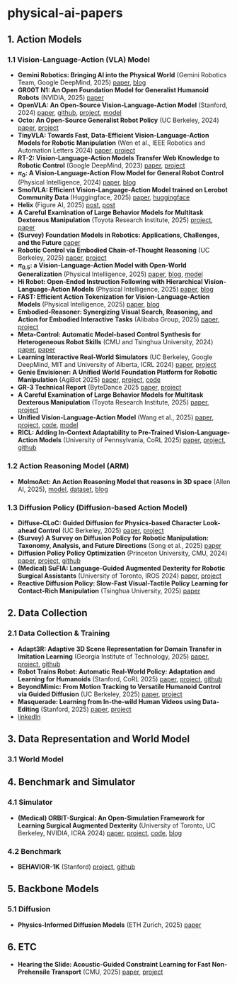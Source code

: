 # physical-ai-papers

## 1. Action Models

### 1.1 Vision-Language-Action (VLA) Model

- **Gemini Robotics: Bringing AI into the Physical World** (Gemini Robotics Team, Google DeepMind, 2025)
[paper](https://arxiv.org/pdf/2503.20020), [blog](https://deepmind.google/discover/blog/gemini-robotics-brings-ai-into-the-physical-world/)
- **GR00T N1: An Open Foundation Model for Generalist Humanoid Robots** (NVIDIA, 2025) [paper](https://d1qx31qr3h6wln.cloudfront.net/publications/GR00T_1_Whitepaper.pdf)
- **OpenVLA: An Open-Source Vision-Language-Action Model** (Stanford, 2024) [paper](https://arxiv.org/pdf/2406.09246), [github](https://github.com/openvla/openvla), [project](https://openvla.github.io/), [model](https://huggingface.co/openvla)
- **Octo: An Open-Source Generalist Robot Policy** (UC Berkeley, 2024) [paper](https://arxiv.org/pdf/2405.12213v2), [project](https://octo-models.github.io/)
- **TinyVLA: Towards Fast, Data-Efficient Vision-Language-Action Models for Robotic Manipulation** (Wen et al., IEEE Robotics and Automation Letters 2024) [paper](https://arxiv.org/pdf/2409.12514), [project](https://tiny-vla.github.io/)
- **RT-2: Vision-Language-Action Models Transfer Web Knowledge to Robotic Control** (Google DeepMind, 2023) [paper](https://arxiv.org/pdf/2307.15818), [project](https://deepmind.google/discover/blog/rt-2-new-model-translates-vision-and-language-into-action/)
- **$\pi_0$: A Vision-Language-Action Flow Model for General Robot Control** (Physical Intelligence, 2024) [paper](https://www.physicalintelligence.company/download/pi0.pdf), [blog](https://www.physicalintelligence.company/blog/pi0)
- **SmolVLA: Efficient Vision-Language-Action Model trained on Lerobot Community Data** (Huggingface, 2025) [paper](https://arxiv.org/pdf/2506.01844), [huggingface](https://huggingface.co/blog/smolvla)
- **Helix** (Figure AI, 2025) [post](https://www.figure.ai/news/helix), [post](https://www.figure.ai/news/scaling-helix-logistics)
- **A Careful Examination of Large Behavior Models for Multitask Dexterous Manipulation** (Toyota Research Institute, 2025) [project](https://toyotaresearchinstitute.github.io/lbm1/), [paper](https://arxiv.org/pdf/2507.05331)
- **(Survey) Foundation Models in Robotics: Applications, Challenges, and the Future** [paper](https://arxiv.org/pdf/2312.07843)
- **Robotic Control via Embodied Chain-of-Thought Reasoning** (UC Berkeley, 2025) [paper](https://arxiv.org/pdf/2407.08693), [project](https://embodied-cot.github.io/)
- **$π_{0.5}$: a Vision-Language-Action Model with Open-World Generalization** (Physical Intelligence, 2025) [paper](https://www.physicalintelligence.company/download/pi05.pdf), [blog](https://www.physicalintelligence.company/blog/pi05), [model](https://huggingface.co/Embodied-CoT)
- **Hi Robot: Open-Ended Instruction Following with Hierarchical Vision-Language-Action Models** (Physical Intelligence, 2025) [paper](https://www.physicalintelligence.company/blog/pi05), [blog](https://www.pi.website/research/hirobot)
- **FAST: Efficient Action Tokenization for Vision-Language-Action Models** (Physical Intelligence, 2025) [paper](https://arxiv.org/pdf/2501.09747), [blog](https://www.pi.website/research/fast)
- **Embodied-Reasoner: Synergizing Visual Search, Reasoning, and Action for Embodied Interactive Tasks** (Alibaba Group, 2025) [paper](https://arxiv.org/pdf/2503.21696), [project](https://embodied-reasoner.github.io/)
- **Meta-Control: Automatic Model-based Control Synthesis for Heterogeneous Robot Skills** (CMU and Tsinghua University, 2024) [paper](https://arxiv.org/pdf/2405.11380), [paper](https://meta-control-paper.github.io/)
- **Learning Interactive Real-World Simulators** (UC Berkeley, Google DeepMind, MIT and University of Alberta, ICRL 2024) [paper](https://arxiv.org/pdf/2310.06114), [project](https://universal-simulator.github.io/unisim/)
- **Genie Envisioner: A Unified World Foundation Platform for Robotic Manipulation** (AgiBot 2025) [paper](https://arxiv.org/pdf/2508.05635), [project](https://genie-envisioner.github.io/), [code](https://github.com/AgibotTech/Genie-Envisioner)
- **GR-3 Technical Report** (ByteDance 2025 [paper](https://arxiv.org/pdf/2507.15493), [project](https://seed.bytedance.com/en/GR3)
- **A Careful Examination of Large Behavior Models for Multitask Dexterous Manipulation** (Toyota Research Institute, 2025) [paper](https://arxiv.org/pdf/2507.05331), [project](https://toyotaresearchinstitute.github.io/lbm1/)
- **Unified Vision-Language-Action Model** (Wang et al., 2025) [paper](https://arxiv.org/pdf/2506.19850), [project](https://robertwyq.github.io/univla.github.io/), [code](https://github.com/baaivision/UniVLA), [model](https://huggingface.co/Yuqi1997/UniVLA)
- **RICL: Adding In-Context Adaptability to Pre-Trained Vision-Language-Action Models** (University of Pennsylvania, CoRL 2025) [paper](https://arxiv.org/pdf/2508.02062), [project](https://ricl-vla.github.io/), [github](https://github.com/ricl-vla/ricl_openpi)

### 1.2 Action Reasoning Model (ARM)

- **MolmoAct: An Action Reasoning Model that reasons in 3D space** (Allen AI, 2025), [model](https://huggingface.co/collections/allenai/molmoact-689697591a3936fba38174d7), [dataset](https://huggingface.co/collections/allenai/molmoact-data-mixture-6897e583e13b6c2cf3ea2b80), [blog](https://allenai.org/blog/molmoact)

### 1.3 Diffusion Policy (Diffusion-based Action Model)

- **Diffuse-CLoC: Guided Diffusion for Physics-based Character Look-ahead Control** (UC Berkeley, 2025) [paper](https://arxiv.org/pdf/2503.11801), [project](https://diffusecloc.github.io/website/)
- **(Survey) A Survey on Diffusion Policy for Robotic Manipulation: Taxonomy, Analysis, and Future Directions** (Song et al., 2025) [paper](https://d197for5662m48.cloudfront.net/documents/publicationstatus/252556/preprint_pdf/ff7315a28c7f1f75d985389927fcb645.pdf)
- **Diffusion Policy Policy Optimization** (Princeton University, CMU, 2024) [paper](https://arxiv.org/pdf/2409.00588), [project](https://diffusion-ppo.github.io/), [github](https://github.com/irom-princeton/dppo)
- **(Medical) SuFIA: Language-Guided Augmented Dexterity for Robotic Surgical Assistants** (University of Toronto, IROS 2024) [paper](https://arxiv.org/pdf/2405.05226), [project](https://orbit-surgical.github.io/sufia/)
- **Reactive Diffusion Policy: Slow-Fast Visual-Tactile Policy Learning for Contact-Rich Manipulation** (Tsinghua University, 2025) [paper](https://arxiv.org/pdf/2503.02881)

## 2. Data Collection

### 2.1 Data Collection & Training

- **Adapt3R: Adaptive 3D Scene Representation for Domain Transfer in Imitation Learning** (Georgia Institute of Technology, 2025) [paper](https://arxiv.org/abs/2503.04877), [project](http://www.pair.toronto.edu/Adapt3R/), [github](https://github.com/pairlab/Adapt3R)
- **Robot Trains Robot: Automatic Real-World Policy: Adaptation and Learning for Humanoids** (Stanford, CoRL 2025) [paper](https://robot-trains-robot.github.io/rtr.pdf), [project](https://robot-trains-robot.github.io/), [github](https://github.com/hukz18/Robot-Trains-Robot)
- **BeyondMimic: From Motion Tracking to Versatile Humanoid Control via Guided Diffusion** (UC Berkeley, 2025) [paper](https://arxiv.org/pdf/2508.08241), [project](https://beyondmimic.github.io/)
- **Masquerade: Learning from In-the-wild Human Videos using Data-Editing** (Stanford, 2025) [paper](https://arxiv.org/pdf/2508.09976), [project](https://masquerade-robot.github.io/)
- [linkedIn](https://www.linkedin.com/posts/ilir-aliu_robotics-has-a-billion-dollar-failure-problem-activity-7360558587842039809-I7cA?utm_source=share&utm_medium=member_desktop&rcm=ACoAADiwsCgBQYl9HXlyHzfMMl7jL6de1VcuAqs)

## 3. Data Representation and World Model

### 3.1 World Model

## 4. Benchmark and Simulator

### 4.1 Simulator

- **(Medical) ORBIT-Surgical: An Open-Simulation Framework for Learning Surgical Augmented Dexterity** (University of Toronto, UC Berkeley, NVIDIA, ICRA 2024) [paper](https://arxiv.org/pdf/2404.16027), [project](https://orbit-surgical.github.io/), [code](https://github.com/orbit-surgical/orbit-surgical), [blog](https://blogs.nvidia.com/blog/orbit-surgical-robotics-research-icra/)

### 4.2 Benchmark

- **BEHAVIOR-1K** (Stanford) [project](https://behavior.stanford.edu/index.html#setup), [github](https://github.com/StanfordVL/BEHAVIOR-1K)

## 5. Backbone Models

### 5.1 Diffusion

- **Physics-Informed Diffusion Models** (ETH Zurich, 2025) [paper](https://arxiv.org/pdf/2403.14404)

## 6. ETC

- **Hearing the Slide: Acoustic-Guided Constraint Learning for Fast Non-Prehensile Transport** (CMU, 2025) [paper](https://fast-non-prehensile.github.io/content/hearing_the_slide.pdf), [project](https://fast-non-prehensile.github.io/)
